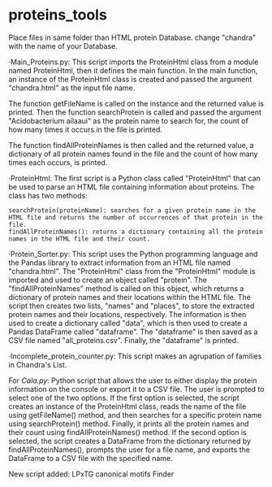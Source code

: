 # proteins_tools

Place files in same folder than HTML protein Database.
change "chandra" with the name of your Database.

·Main_Proteins.py: This script imports the ProteinHtml class from a module named ProteinHtml, then it defines the main function. In the main function, an instance of the ProteinHtml class is created and passed the argument "chandra.html" as the input file name.

The function getFileName is called on the instance and the returned value is printed. Then the function searchProtein is called and passed the argument "Acidobacterium ailaaui" as the protein name to search for, the count of how many times it occurs in the file is printed.

The function findAllProteinNames is then called and the returned value, a dictionary of all protein names found in the file and the count of how many times each occurs, is printed.

·ProteinHtml: The first script is a Python class called "ProteinHtml" that can be used to parse an HTML file containing information about proteins. The class has two methods:

    searchProtein(proteinName): searches for a given protein name in the HTML file and returns the number of occurrences of that protein in the file.
    findAllProteinNames(): returns a dictionary containing all the protein names in the HTML file and their count.

·Protein_Sorter.py: This script uses the Python programming language and the Pandas library to extract information from an HTML file named "chandra.html". The "ProteinHtml" class from the "ProteinHtml" module is imported and used to create an object called "protein". The "findAllProteinNames" method is called on this object, which returns a dictionary of protein names and their locations within the HTML file. The script then creates two lists, "names" and "places", to store the extracted protein names and their locations, respectively. The information is then used to create a dictionary called "data", which is then used to create a Pandas DataFrame called "dataframe". The "dataframe" is then saved as a CSV file named "all_proteins.csv". Finally, the "dataframe" is printed.

·Incomplete_protein_counter.py: This script makes an agrupation of families in Chandra's List.

For *Cala.py*:
Python script that allows the user to either display the protein information on the console or export it to a CSV file. The user is prompted to select one of the two options. If the first option is selected, the script creates an instance of the ProteinHtml class, reads the name of the file using getFileName() method, and then searches for a specific protein name using searchProtein() method. Finally, it prints all the protein names and their count using findAllProteinNames() method. If the second option is selected, the script creates a DataFrame from the dictionary returned by findAllProteinNames(), prompts the user for a file name, and exports the DataFrame to a CSV file with the specified name.



New script added:
LPxTG canonical motifs Finder
